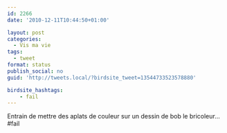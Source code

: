 ```yaml
---
id: 2266
date: '2010-12-11T10:44:50+01:00'

layout: post
categories:
  - Vis ma vie
tags:
  - tweet
format: status
publish_social: no
guid: 'http://tweets.local/?birdsite_tweet=13544733523578880'

birdsite_hashtags:
    - fail
---
```


Entrain de mettre des aplats de couleur sur un dessin de bob le bricoleur… #fail